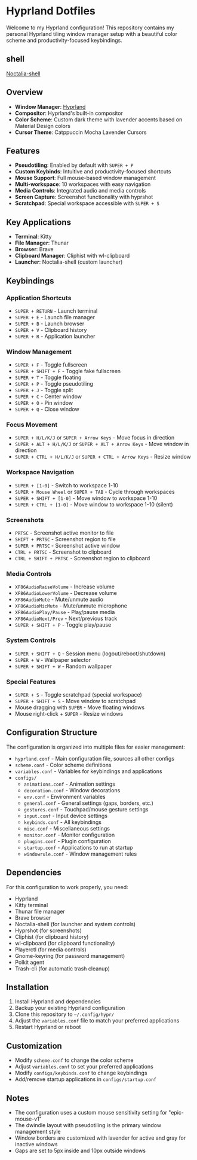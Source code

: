 # Hyprland Dotfiles

Welcome to my Hyprland configuration! This repository contains my personal Hyprland tiling window manager setup with a beautiful color scheme and productivity-focused keybindings.

## shell

[Noctalia-shell](https://github.com/noctalia-dev/noctalia-shell)

## Overview

- **Window Manager**: [Hyprland](https://hyprland.org/)
- **Compositor**: Hyprland's built-in compositor
- **Color Scheme**: Custom dark theme with lavender accents based on Material Design colors
- **Cursor Theme**: Catppuccin Mocha Lavender Cursors

## Features

- **Pseudotiling**: Enabled by default with `SUPER + P`
- **Custom Keybinds**: Intuitive and productivity-focused shortcuts
- **Mouse Support**: Full mouse-based window management
- **Multi-workspace**: 10 workspaces with easy navigation
- **Media Controls**: Integrated audio and media controls
- **Screen Capture**: Screenshot functionality with hyprshot
- **Scratchpad**: Special workspace accessible with `SUPER + S`

## Key Applications

- **Terminal**: Kitty
- **File Manager**: Thunar
- **Browser**: Brave
- **Clipboard Manager**: Cliphist with wl-clipboard
- **Launcher**: Noctalia-shell (custom launcher)

## Keybindings

### Application Shortcuts
- `SUPER + RETURN` - Launch terminal
- `SUPER + E` - Launch file manager
- `SUPER + B` - Launch browser
- `SUPER + V` - Clipboard history
- `SUPER + R` - Application launcher

### Window Management
- `SUPER + F` - Toggle fullscreen
- `SUPER + SHIFT + F` - Toggle fake fullscreen
- `SUPER + T` - Toggle floating
- `SUPER + P` - Toggle pseudotiling
- `SUPER + J` - Toggle split
- `SUPER + C` - Center window
- `SUPER + O` - Pin window
- `SUPER + Q` - Close window

### Focus Movement
- `SUPER + H/L/K/J` or `SUPER + Arrow Keys` - Move focus in direction
- `SUPER + ALT + H/L/K/J` or `SUPER + ALT + Arrow Keys` - Move window in direction
- `SUPER + CTRL + H/L/K/J` or `SUPER + CTRL + Arrow Keys` - Resize window

### Workspace Navigation
- `SUPER + [1-0]` - Switch to workspace 1-10
- `SUPER + Mouse Wheel` or `SUPER + TAB` - Cycle through workspaces
- `SUPER + SHIFT + [1-0]` - Move window to workspace 1-10
- `SUPER + CTRL + [1-0]` - Move window to workspace 1-10 (silent)

### Screenshots
- `PRTSC` - Screenshot active monitor to file
- `SHIFT + PRTSC` - Screenshot region to file
- `SUPER + PRTSC` - Screenshot active window
- `CTRL + PRTSC` - Screenshot to clipboard
- `CTRL + SHIFT + PRTSC` - Screenshot region to clipboard

### Media Controls
- `XF86AudioRaiseVolume` - Increase volume
- `XF86AudioLowerVolume` - Decrease volume
- `XF86AudioMute` - Mute/unmute audio
- `XF86AudioMicMute` - Mute/unmute microphone
- `XF86AudioPlay/Pause` - Play/pause media
- `XF86AudioNext/Prev` - Next/previous track
- `SUPER + SHIFT + P` - Toggle play/pause

### System Controls
- `SUPER + SHIFT + Q` - Session menu (logout/reboot/shutdown)
- `SUPER + W` - Wallpaper selector
- `SUPER + SHIFT + W` - Random wallpaper

### Special Features
- `SUPER + S` - Toggle scratchpad (special workspace)
- `SUPER + SHIFT + S` - Move window to scratchpad
- Mouse dragging with `SUPER` - Move floating windows
- Mouse right-click + `SUPER` - Resize windows

## Configuration Structure

The configuration is organized into multiple files for easier management:

- `hyprland.conf` - Main configuration file, sources all other configs
- `scheme.conf` - Color scheme definitions
- `variables.conf` - Variables for keybindings and applications
- `configs/`
  - `animations.conf` - Animation settings
  - `decoration.conf` - Window decorations
  - `env.conf` - Environment variables
  - `general.conf` - General settings (gaps, borders, etc.)
  - `gestures.conf` - Touchpad/mouse gesture settings
  - `input.conf` - Input device settings
  - `keybinds.conf` - All keybindings
  - `misc.conf` - Miscellaneous settings
  - `monitor.conf` - Monitor configuration
  - `plugins.conf` - Plugin configuration
  - `startup.conf` - Applications to run at startup
  - `windowrule.conf` - Window management rules

## Dependencies

For this configuration to work properly, you need:

- Hyprland
- Kitty terminal
- Thunar file manager
- Brave browser
- Noctalia-shell (for launcher and system controls)
- Hyprshot (for screenshots)
- Cliphist (for clipboard history)
- wl-clipboard (for clipboard functionality)
- Playerctl (for media controls)
- Gnome-keyring (for password management)
- Polkit agent
- Trash-cli (for automatic trash cleanup)

## Installation

1. Install Hyprland and dependencies
2. Backup your existing Hyprland configuration
3. Clone this repository to `~/.config/hypr/`
4. Adjust the `variables.conf` file to match your preferred applications
5. Restart Hyprland or reboot

## Customization

- Modify `scheme.conf` to change the color scheme
- Adjust `variables.conf` to set your preferred applications
- Modify `configs/keybinds.conf` to change keybindings
- Add/remove startup applications in `configs/startup.conf`

## Notes

- The configuration uses a custom mouse sensitivity setting for "epic-mouse-v1"
- The dwindle layout with pseudotiling is the primary window management style
- Window borders are customized with lavender for active and gray for inactive windows
- Gaps are set to 5px inside and 10px outside windows

